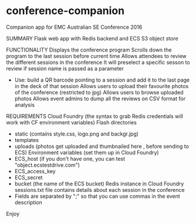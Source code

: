 # conference-companion
Companion app for EMC Australian SE Conference 2016

SUMMARY
Flask web app with Redis backend and ECS S3 object store

FUNCTIONALITY
Displays the conference program
Scrolls down the program to the last session before current time
Allows attendees to review the different sessions in the conference
It will preselect a specific sesson to review if session name is passed as a parameter
 - Use: build a QR barcode pointing to a session and add it to the last page in the deck of that session
Allows users to upload their favourite photos of the conference (restricted to jpg)
Allows users to browse uploaded photos
Allows event admins to dump all the reviews on CSV format for analysis

REQUIREMENTS
Cloud Foundry (the syntax to grab Redis credentials will work with CF environment variables)
Flash directories
 - static (contains style.css, logo.png and backgr.jpg)
 - templates
 - uploads (photos get uploaded and thumbnailed here , before sending to ECS)
Environment variables (set them up in Cloud Foundry)
 - ECS_host (if you don't have one, you can test "object.ecstestdrive.com")
 - ECS_access_key
 - ECS_secret
 - bucket (the name of the ECS bucket)
Redis instance in Cloud Foundry
sessions.txt file contains details about each session in the conference
 - Fields are separated by ";" so that you can use commas in the event description

Enjoy

